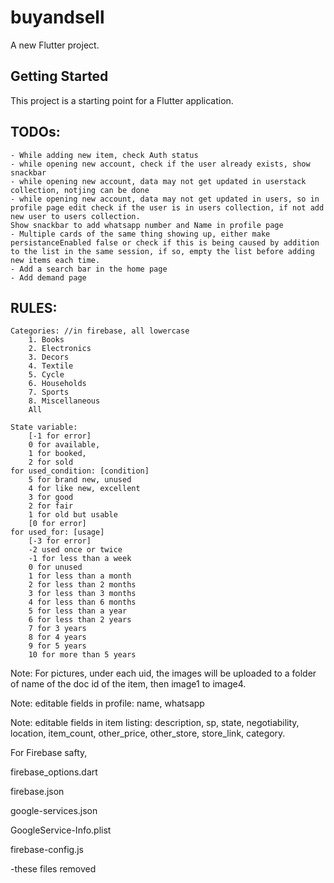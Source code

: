 # buyandsell

A new Flutter project.

## Getting Started

This project is a starting point for a Flutter application.



## TODOs:

    - While adding new item, check Auth status
    - while opening new account, check if the user already exists, show snackbar
    - while opening new account, data may not get updated in userstack collection, notjing can be done
    - while opening new account, data may not get updated in users, so in profile page edit check if the user is in users collection, if not add new user to users collection.
    Show snackbar to add whatsapp number and Name in profile page
    - Multiple cards of the same thing showing up, either make persistanceEnabled false or check if this is being caused by addition to the list in the same session, if so, empty the list before adding new items each time.
    - Add a search bar in the home page
    - Add demand page



## RULES:
    Categories: //in firebase, all lowercase
        1. Books
        2. Electronics
        3. Decors
        4. Textile
        5. Cycle
        6. Households
        7. Sports
        8. Miscellaneous
        All

    State variable:
        [-1 for error]
        0 for available,
        1 for booked,
        2 for sold
    for used_condition: [condition]
        5 for brand new, unused
        4 for like new, excellent
        3 for good
        2 for fair
        1 for old but usable
        [0 for error]
    for used_for: [usage]
        [-3 for error]
        -2 used once or twice
        -1 for less than a week
        0 for unused
        1 for less than a month
        2 for less than 2 months
        3 for less than 3 months
        4 for less than 6 months
        5 for less than a year
        6 for less than 2 years
        7 for 3 years
        8 for 4 years
        9 for 5 years
        10 for more than 5 years


Note: For pictures, under each uid, the images will be uploaded to a folder of name of the doc id of the item, then image1 to image4.

Note: editable fields in profile: name, whatsapp

Note: editable fields in item listing: description, sp, state, negotiability,
    location, item_count, other_price, other_store, store_link, category.


For Firebase safty,

firebase_options.dart

firebase.json

google-services.json

GoogleService-Info.plist

firebase-config.js

-these files removed



